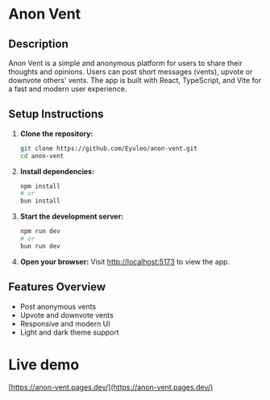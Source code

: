 # Anon Vent

## Description

Anon Vent is a simple and anonymous platform for users to share their thoughts and opinions. Users can post short messages (vents), upvote or downvote others' vents. The app is built with React, TypeScript, and Vite for a fast and modern user experience.

## Setup Instructions

1. **Clone the repository:**
   ```bash
   git clone https://github.com/Eyuleo/anon-vent.git
   cd anon-vent
   ```
2. **Install dependencies:**
   ```bash
   npm install
   # or
   bun install
   ```
3. **Start the development server:**
   ```bash
   npm run dev
   # or
   bun run dev
   ```
4. **Open your browser:**
   Visit [http://localhost:5173](http://localhost:5173) to view the app.

## Features Overview

- Post anonymous vents
- Upvote and downvote vents
- Responsive and modern UI
- Light and dark theme support

# Live demo

[https://anon-vent.pages.dev/](https://anon-vent.pages.dev/)
